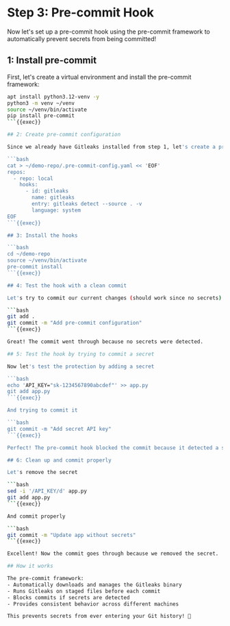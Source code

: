 # Step 3: Pre-commit Hook

Now let's set up a pre-commit hook using the pre-commit framework to automatically prevent secrets from being committed!

## 1: Install pre-commit

First, let's create a virtual environment and install the pre-commit framework:

```bash
apt install python3.12-venv -y
python3 -m venv ~/venv
source ~/venv/bin/activate
pip install pre-commit
```{{exec}}

## 2: Create pre-commit configuration

Since we already have Gitleaks installed from step 1, let's create a pre-commit config that uses the system binary:

```bash
cat > ~/demo-repo/.pre-commit-config.yaml << 'EOF'
repos:
  - repo: local
    hooks:
      - id: gitleaks
        name: gitleaks
        entry: gitleaks detect --source . -v
        language: system
EOF
```{{exec}}

## 3: Install the hooks

```bash
cd ~/demo-repo
source ~/venv/bin/activate
pre-commit install
```{{exec}}

## 4: Test the hook with a clean commit

Let's try to commit our current changes (should work since no secrets):

```bash
git add .
git commit -m "Add pre-commit configuration"
```{{exec}}

Great! The commit went through because no secrets were detected.

## 5: Test the hook by trying to commit a secret

Now let's test the protection by adding a secret

```bash
echo 'API_KEY="sk-1234567890abcdef"' >> app.py
git add app.py
```{{exec}}

And trying to commit it

```bash
git commit -m "Add secret API key"
```{{exec}}

Perfect! The pre-commit hook blocked the commit because it detected a secret.

## 6: Clean up and commit properly

Let's remove the secret

```bash
sed -i '/API_KEY/d' app.py
git add app.py
```{{exec}}

And commit properly

```bash
git commit -m "Update app without secrets"
```{{exec}}

Excellent! Now the commit goes through because we removed the secret.

## How it works

The pre-commit framework:
- Automatically downloads and manages the Gitleaks binary
- Runs Gitleaks on staged files before each commit
- Blocks commits if secrets are detected
- Provides consistent behavior across different machines

This prevents secrets from ever entering your Git history! 🎉

````
